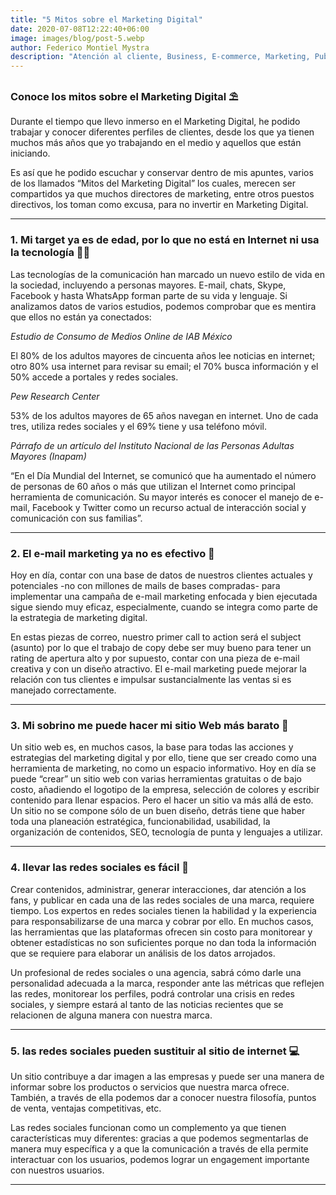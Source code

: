 ```yaml
---
title: "5 Mitos sobre el Marketing Digital"
date: 2020-07-08T12:22:40+06:00
image: images/blog/post-5.webp
author: Federico Montiel Mystra
description: "Atención al cliente, Business, E-commerce, Marketing, Publicidad Online, Redes Sociales"
---
```


### Conoce los mitos sobre el Marketing Digital ⛱️

Durante el tiempo que llevo inmerso en el Marketing Digital, he podido trabajar y conocer diferentes perfiles de clientes, desde los que ya tienen muchos más años que yo trabajando en el medio y aquellos que están iniciando. 

Es así que he podido escuchar y conservar dentro de mis apuntes, varios de los llamados “Mitos del Marketing Digital” los cuales, merecen ser compartidos ya que muchos directores de marketing, entre otros puestos directivos, los toman como excusa, para no invertir en Marketing Digital.
* * * * *

### 1. Mi target ya es de edad, por lo que no está en Internet ni usa la tecnología 👨‍💻

Las tecnologías de la comunicación han marcado un nuevo estilo de vida en la sociedad, incluyendo a personas mayores. E-mail, chats, Skype, Facebook y hasta WhatsApp forman parte de su vida y lenguaje. Si analizamos datos de varios estudios, podemos comprobar que es mentira que ellos no están ya conectados:

*Estudio de Consumo de Medios Online de IAB México*
 
El 80% de los adultos mayores de cincuenta años lee noticias en internet; otro 80% usa internet para revisar su email; el 70% busca información y el 50% accede a portales y redes sociales.

*Pew Research Center*
 
53% de los adultos mayores de 65 años navegan en internet. Uno de cada tres, utiliza redes sociales y el 69% tiene y usa teléfono móvil.

*Párrafo de un artículo del Instituto Nacional de las Personas Adultas Mayores (Inapam)*
 
“En el Día Mundial del Internet, se comunicó que ha aumentado el número de personas de 60 años o más que utilizan el Internet como principal herramienta de comunicación. Su mayor interés es conocer el manejo de e-mail, Facebook y Twitter como un recurso actual de interacción social y comunicación con sus familias”.
* * * * *

### 2. El e-mail marketing ya no es efectivo 📧

Hoy en día, contar con una base de datos de nuestros clientes actuales y potenciales -no con millones de mails de  bases compradas- para implementar una campaña de e-mail marketing enfocada y bien ejecutada sigue siendo muy eficaz, especialmente, cuando se integra como parte de la estrategia de marketing digital.
 
En estas piezas de correo, nuestro primer call to action será el subject (asunto) por lo que el trabajo de copy debe ser muy bueno para tener un rating de apertura alto y por supuesto, contar con una pieza de e-mail creativa y con un diseño atractivo. El e-mail marketing puede mejorar la relación con tus clientes e impulsar sustancialmente las ventas si es manejado correctamente. 
* * * * *

### 3. Mi sobrino me puede hacer mi sitio Web más barato 🚨

Un sitio web es, en muchos casos, la base para todas las acciones y estrategias del marketing digital y por ello, tiene que ser creado como una herramienta de marketing, no como un espacio informativo. Hoy en día se puede “crear” un sitio web con varias herramientas gratuitas o de bajo costo, añadiendo el logotipo de la empresa, selección de colores y escribir contenido para llenar espacios. Pero el hacer un sitio va más allá de esto. Un sitio no se compone sólo de un buen diseño, detrás tiene que haber toda una planeación estratégica, funcionabilidad, usabilidad, la organización de contenidos, SEO, tecnología de punta y lenguajes a utilizar.
* * * * *

### 4. llevar las redes sociales es fácil 🎰

Crear contenidos, administrar, generar interacciones, dar atención a los fans, y publicar en cada una de las redes sociales de una marca, requiere tiempo. Los expertos en redes sociales tienen la habilidad y la experiencia para responsabilizarse de una marca y cobrar por ello. En muchos casos, las herramientas que las plataformas ofrecen sin costo para monitorear y obtener estadísticas no son suficientes porque no dan toda la información que se requiere para elaborar un análisis de los datos arrojados.

Un profesional de redes sociales o una agencia, sabrá cómo darle una personalidad adecuada a la marca, responder ante las métricas que reflejen las redes, monitorear los perfiles, podrá controlar una crisis en redes sociales, y siempre estará al tanto de las noticias recientes que se relacionen de alguna manera con nuestra marca.
* * * * *

### 5. las redes sociales pueden sustituir al sitio de internet 💻

Un sitio contribuye a dar imagen a las empresas y puede ser una manera de informar sobre los productos o servicios que nuestra marca ofrece. También, a través de ella podemos dar a conocer nuestra filosofía, puntos de venta, ventajas competitivas, etc.

Las redes sociales funcionan como un complemento ya que tienen características muy diferentes: gracias a que podemos segmentarlas de manera muy específica y a que la comunicación a través de ella permite interactuar con los usuarios, podemos lograr un engagement importante con nuestros usuarios.
* * * * *